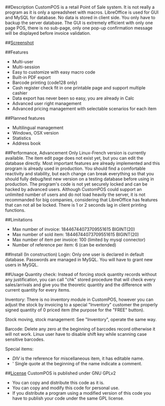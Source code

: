##Description
CustomPOS is a retail Point of Sale system.
It is not really a program as it is only a spreadsheet with macros.
LibreOffice is used for GUI and MySQL for database. No data is stored in client side. You only have to backup the server database.
The GUI is extremely efficient with only one page POS, there is no sub-page, only one pop-up confirmation message will be displayed before invoice validation.



##[Screenshot](https://github.com/Nick689/CustomPOS/blob/master/Preview/ViewAll.md)




##Features
* Multi-user
* Multi-session
* Easy to customize with easy macro code
* Built-in PDF export
* Barcode printing (code128 only)
* Cash register check fit in one printable page and support multiple cashier 
* Data export has never been so easy, you are already in Calc
* Advanced user right management
* Advanced pricing management with selectable scenarios for each item



##Planned features
* Multilingual management
* Windows, OSX version
* Statistics
* Address book



##Performance, Advancement
Only Linux-French version is currently available.
The item edit page does not exist yet, but you can edit the database directly.
Most important features are already implemented and this program is already used in production.
You should find a comfortable reactivity and stability, but each change can break everything so that you should fully debug/test new version on a testing database before using in production.
The program's code is not yet securely locked and can be hacked by advanced users.
Although CustomPOS could support an unlimited number of users and do not load heavily the server, it is not recommanded for big companies, considering that LibreOffice has features that can not all be locked.
There is 1 or 2 seconds lag in client printing functions.



##Limitations
* Max number of invoice: 18446744073709551615 BIGINT(20)
* Max number of sold item: 18446744073709551615 BIGINT(20)
* Max number of item per invoice: 100 (limited by mysql connector)
* Number of reference per item: 6 (can be extended)



##Install (In construction)
Login:  Only one user is declared in default database. Passwords are managed in MySQL. You will have to grant new users in MySQL.



##Usage
Quantity check:  Instead of forcing stock quantity records without any justification, you can call "chk" stored procedure that will check every sales/arrivals and give you the theoretic quantity and the difference with current quantity for every items.

Inventory:  There is no inventory module in CustomPOS, however you can adjust the stock by invoicing to a special "Inventory" customer the properly signed quantity of 0 priced item (the purpose for the "FREE" button).

Stock moving, stock management:  See "Inventory", operate the same way.

Barcode:  Delete any zero at the beginning of barcodes record otherwise it will not work.
Linux user have to disable shift key while scanning case sensitive barcodes.

Special items:
*  *DIV* is the reference for miscellaneous item, it has editable name.
*  '  Single quote at the beginning of the name indicate a comment.

##[License](License.md)
CustomPOS is published under GNU GPLv2
* You can copy and distribute this code as it is.
* You can copy and modify this code for personal use.
* If you distribute a program using a modified version of this code you have to publish your code under the same GPL license.
